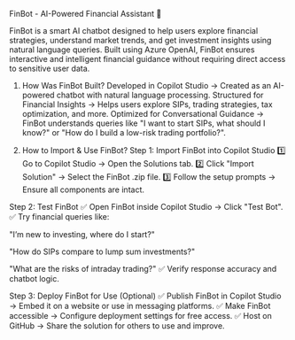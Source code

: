 FinBot - AI-Powered Financial Assistant 💸

FinBot is a smart AI chatbot designed to help users explore financial strategies, understand market trends, and get investment insights using natural language queries. Built using Azure OpenAI, FinBot ensures interactive and intelligent financial guidance without requiring direct access to sensitive user data.

 1. How Was FinBot Built?
Developed in Copilot Studio → Created as an AI-powered chatbot with natural language processing.
Structured for Financial Insights → Helps users explore SIPs, trading strategies, tax optimization, and more.
Optimized for Conversational Guidance → FinBot understands queries like "I want to start SIPs, what should I know?" or "How do I build a low-risk trading portfolio?".

 2. How to Import & Use FinBot?
Step 1: Import FinBot into Copilot Studio
1️⃣ Go to Copilot Studio → Open the Solutions tab. 
2️⃣ Click "Import Solution" → Select the FinBot .zip file. 
3️⃣ Follow the setup prompts → Ensure all components are intact.

Step 2: Test FinBot
✅ Open FinBot inside Copilot Studio → Click "Test Bot". 
✅ Try financial queries like:

"I’m new to investing, where do I start?"

"How do SIPs compare to lump sum investments?"

"What are the risks of intraday trading?" ✅ Verify response accuracy and chatbot logic.

Step 3: Deploy FinBot for Use (Optional)
✅ Publish FinBot in Copilot Studio → Embed it on a website or use in messaging platforms. 
✅ Make FinBot accessible → Configure deployment settings for free access. 
✅ Host on GitHub → Share the solution for others to use and improve.


